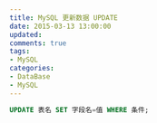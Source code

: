 ```yaml
---
title: MySQL 更新数据 UPDATE
date: 2015-03-13 13:00:00
updated:
comments: true
tags:
- MySQL
categories:
- DataBase
- MySQL
---
```


```sql
UPDATE 表名 SET 字段名=值 WHERE 条件;
```

<!--more-->
